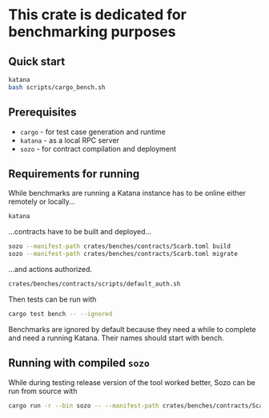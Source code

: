 # This crate is dedicated for benchmarking purposes

## Quick start

```bash
katana
bash scripts/cargo_bench.sh
```

## Prerequisites

-   `cargo` - for test case generation and runtime
-   `katana` - as a local RPC server
-   `sozo` - for contract compilation and deployment

## Requirements for running

While benchmarks are running a Katana instance has to be online either remotely or locally...

```bash
katana
```

...contracts have to be built and deployed...

```bash
sozo --manifest-path crates/benches/contracts/Scarb.toml build
sozo --manifest-path crates/benches/contracts/Scarb.toml migrate
```

...and actions authorized.

```bash
crates/benches/contracts/scripts/default_auth.sh
```

Then tests can be run with

```bash
cargo test bench -- --ignored
```

Benchmarks are ignored by default because they need a while to complete and need a running Katana. Their names should start with bench.

## Running with compiled `sozo`

While during testing release version of the tool worked better, Sozo can be run from source with

```bash
cargo run -r --bin sozo -- --manifest-path crates/benches/contracts/Scarb.toml build
```

